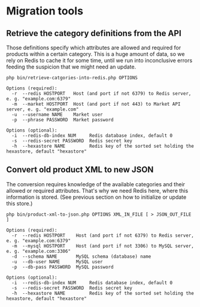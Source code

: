 # Migration tools

## Retrieve the category definitions from the API

Those definitions specify which attributes are allowed and required for products within a certain category. This is a
huge amount of data, so we rely on Redis to cache it for some time, until we run into inconclusive errors feeding the
suspicion that we might need an update.

    php bin/retrieve-catgories-into-redis.php OPTIONS

    Options (required):
      -r  --redis HOSTPORT   Host (and port if not 6379) to Redis server, e. g. "example.com:6379"
      -m  --market HOSTPORT  Host (and port if not 443) to Market API server, e. g. "example.com"
      -u  --username NAME    Market user
      -p  --phrase PASSWORD  Market password

    Options (optional):
      -i  --redis-db-index NUM     Redis database index, default 0
      -s  --redis-secret PASSWORD  Redis secret key
      -h  --hexastore NAME         Redis key of the sorted set holding the hexastore, default "hexastore"

## Convert old product XML to new JSON

The conversion requires knowledge of the available categories and their allowed or required attributes. That's why we
need Redis here, where this information is stored. (See previous section on how to initialize or update this store.)

    php bin/product-xml-to-json.php OPTIONS XML_IN_FILE [ > JSON_OUT_FILE ]

    Options (required):
      -r  --redis HOSTPORT    Host (and port if not 6379) to Redis server, e. g. "example.com:6379"
      -m  --mysql HOSTPORT    Host (and port if not 3306) to MySQL server, e. g. "example.com:3306"
      -d  --schema NAME       MySQL schema (database) name
      -u  --db-user NAME      MySQL user
      -p  --db-pass PASSWORD  MySQL password

    Options (optional):
      -i  --redis-db-index NUM     Redis database index, default 0
      -s  --redis-secret PASSWORD  Redis secret key
      -h  --hexastore NAME         Redis key of the sorted set holding the hexastore, default "hexastore"
